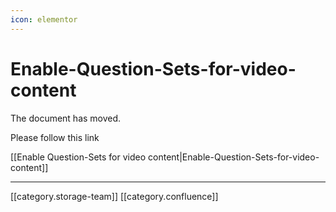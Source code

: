 ```yaml
---
icon: elementor
---
```


# Enable-Question-Sets-for-video-content

The document has moved.

Please follow this link

\[\[Enable Question-Sets for video content|Enable-Question-Sets-for-video-content]]

***

\[\[category.storage-team]] \[\[category.confluence]]
